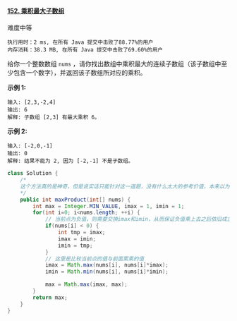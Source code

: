 #### [152. 乘积最大子数组](https://leetcode-cn.com/problems/maximum-product-subarray/)

难度中等

```
执行用时：2 ms, 在所有 Java 提交中击败了88.77%的用户
内存消耗：38.3 MB, 在所有 Java 提交中击败了69.60%的用户
```

给你一个整数数组 `nums` ，请你找出数组中乘积最大的连续子数组（该子数组中至少包含一个数字），并返回该子数组所对应的乘积。

 

**示例 1:**

```
输入: [2,3,-2,4]
输出: 6
解释: 子数组 [2,3] 有最大乘积 6。
```

**示例 2:**

```
输入: [-2,0,-1]
输出: 0
解释: 结果不能为 2, 因为 [-2,-1] 不是子数组。
```

```java
class Solution {
    /*
    这个方法真的是神奇，但是说实话只能针对这一道题，没有什么太大的参考价值，本来以为是滑动窗口来解的，但是想了想，乘法好像不太一样，必须遵循链式法则，而且正负都会有影响，所以这个办法也不是没道理
    */
    public int maxProduct(int[] nums) {
        int max = Integer.MIN_VALUE, imax = 1, imin = 1;
        for(int i=0; i<nums.length; ++i) {
            // 当前点为负值，则需要交换imax和imin，从而保证负值乘上去之后依旧成立
            if(nums[i] < 0) {
                int tmp = imax;
                imax = imin;
                imin = tmp;
            }
            // 这里是比较当前点的值与前面累乘的值
            imax = Math.max(nums[i], nums[i]*imax);
            imin = Math.min(nums[i], nums[i]*imin);

            max = Math.max(imax, max);
        }
        return max;
    }
}
```

